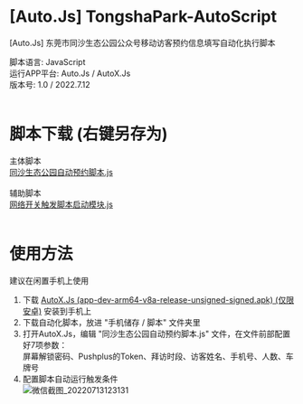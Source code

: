 # [Auto.Js] TongshaPark-AutoScript
[Auto.Js] 东莞市同沙生态公园公众号移动访客预约信息填写自动化执行脚本

脚本语言: JavaScript<br/>
运行APP平台: Auto.Js / AutoX.Js<br/>
版本号: 1.0 / 2022.7.12<br/>
<br/>
# 脚本下载 (右键另存为)
主体脚本
<br/>
[同沙生态公园自动预约脚本.js](https://github.com/goodDOS/Auto.Js_TongshaPark-AutoScript/blob/main/%E5%90%8C%E6%B2%99%E7%94%9F%E6%80%81%E5%85%AC%E5%9B%AD%E8%87%AA%E5%8A%A8%E9%A2%84%E7%BA%A6%E8%84%9A%E6%9C%AC.js)
<br/>
<br/>
辅助脚本
<br/>
[网络开关触发脚本启动模块.js](https://github.com/goodDOS/Auto.Js_TongshaPark-AutoScript/blob/main/%E7%BD%91%E7%BB%9C%E5%BC%80%E5%85%B3%E8%A7%A6%E5%8F%91%E8%84%9A%E6%9C%AC%E5%90%AF%E5%8A%A8%E6%A8%A1%E5%9D%97.js)
<br/>
<br/>
# 使用方法
建议在闲置手机上使用
1. 下载 [AutoX.Js (app-dev-arm64-v8a-release-unsigned-signed.apk) (仅限安卓)](https://github.com/kkevsekk1/AutoX/releases) 安装到手机上<br/>
2. 下载自动化脚本，放进 "手机储存 / 脚本" 文件夹里<br/>
3. 打开AutoX.Js，编辑 "同沙生态公园自动预约脚本.js" 文件，在文件前部配置好7项参数：<br/>屏幕解锁密码、Pushplus的Token、拜访时段、访客姓名、手机号、人数、车牌号<br/>
4. 配置脚本自动运行触发条件<br/>
![微信截图_20220713123131](https://user-images.githubusercontent.com/16776856/178651158-1dc94d2b-5356-4f64-a784-37f9834d6385.png)

